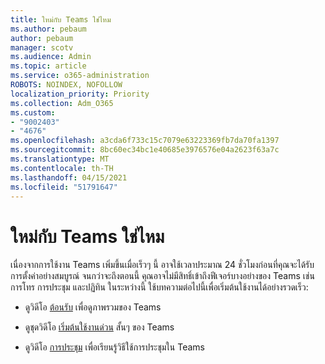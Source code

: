 ```yaml
---
title: ใหม่กับ Teams ใช่ไหม
ms.author: pebaum
author: pebaum
manager: scotv
ms.audience: Admin
ms.topic: article
ms.service: o365-administration
ROBOTS: NOINDEX, NOFOLLOW
localization_priority: Priority
ms.collection: Adm_O365
ms.custom:
- "9002403"
- "4676"
ms.openlocfilehash: a3cda6f733c15c7079e63223369fb7da70fa1397
ms.sourcegitcommit: 8bc60ec34bc1e40685e3976576e04a2623f63a7c
ms.translationtype: MT
ms.contentlocale: th-TH
ms.lasthandoff: 04/15/2021
ms.locfileid: "51791647"
---
```

# <a name="new-to-teams"></a>ใหม่กับ Teams ใช่ไหม

เนื่องจากการใช้งาน Teams เพิ่มขึ้นเมื่อเร็วๆ นี้ อาจใช้เวลาประมาณ 24 ชั่วโมงก่อนที่คุณจะได้รับการตั้งค่าอย่างสมบูรณ์ จนกว่าจะถึงตอนนี้ คุณอาจไม่มีสิทธิ์เข้าถึงฟีเจอร์บางอย่างของ Teams เช่น การโทร การประชุม และปฏิทิน ในระหว่างนี้ ใช้บทความต่อไปนี้เพื่อเริ่มต้นใช้งานได้อย่างรวดเร็ว: 

- ดูวิดีโอ [ต้อนรับ](https://support.office.com/article/welcome-to-microsoft-teams-b98d533f-118e-4bae-bf44-3df2470c2b12) เพื่อดูภาพรวมของ Teams

- ดูชุดวิดีโอ [เริ่มต้นใช้งานด่วน](https://support.office.com/article/video-what-is-microsoft-teams-422bf3aa-9ae8-46f1-83a2-e65720e1a34d) สั้นๆ ของ Teams

- ดูวิดีโอ [การประชุม](https://support.office.com/article/join-a-teams-meeting-078e9868-f1aa-4414-8bb9-ee88e9236ee4) เพื่อเรียนรู้วิธีใช้การประชุมใน Teams
